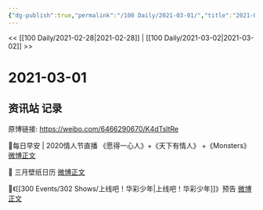 ```yaml
---
{"dg-publish":true,"permalink":"/100 Daily/2021-03-01/","title":"2021-03-01","created":"2023-04-09T14:43:42.872+08:00","updated":"2023-04-09T14:44:06.584+08:00"}
---
```



<< [[100 Daily/2021-02-28\|2021-02-28]] | [[100 Daily/2021-03-02\|2021-03-02]] >>

# 2021-03-01

## 资讯站 记录

原博链接: https://weibo.com/6466290670/K4dTsltRe

🌟每日早安 | 2020情人节直播
《愿得一心人》+《天下有情人》
+《Monsters》 [微博正文](https://m.weibo.cn/6466290670/4609853680520001)

🌟 三月壁纸日历 [微博正文](https://m.weibo.cn/6466290670/4609876036160817)

🌟《[[300 Events/302 Shows/上线吧！华彩少年\|上线吧！华彩少年]]》预告 [微博正文](https://m.weibo.cn/6466290670/4610065540058445)
